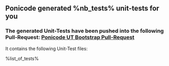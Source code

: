 ## Ponicode generated %nb_tests% unit-tests for you

### The generated Unit-Tests have been pushed into the following Pull-Request: [Ponicode UT Bootstrap Pull-Request](%url%)

It contains the following Unit-Test files:

%list_of_tests%

